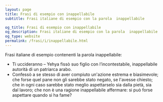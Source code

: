```yaml
---
layout: page
title: Frasi di esempio con inappellabile 
subtitle: Frasi italiane di esempio con la parola  inappellabile

og_title: Frasi di esempio con inappellabile 
og_description: Frasi italiane di esempio con la parola  inappellabile
og_type: website
permalink: /frasi/i/inappellabile.html
---
```


Frasi italiane di esempio contenenti la parola inappellabile:


- Ti uccideranno – Yehya fissò suo figlio con l’incontestabile, inappellabile autorità di un patriarca arabo.
- Confessò a se stesso di aver compiuto un'azione estrema e biasimevole; che forse quel pane non gli sarebbe stato negato, se l'avesse chiesto; che in ogni caso sarebbe stato meglio aspettarselo sia dalla pietà, sia dal lavoro; che non è una ragione inappellabile affermare: si può forse aspettare quando si ha fame?
